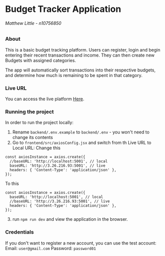 # Budget Tracker Application
###### Matthew Little - n10756850

### About
This is a basic budget tracking platform.
Users can register, login and begin entering their recent transactions and income.
They can then create new Budgets with assigned categories. 

The app will automatically sort transactions into their respective budgets, 
and determine how much is remaining to be spent in that category. 

### Live URL
You can access the live platform [Here](http://http://3.26.216.93/).

### Running the project
In order to run the project locally:
1. Rename `backend/.env.example` to `backend/.env` - you won't need to change its contents
2. Go to `frontend/src/axiosConfig.jsx` and switch from th Live URL to Local URL:
Change this
```
const axiosInstance = axios.create({
  //baseURL: 'http://localhost:5001', // local
  baseURL: 'http://3.26.216.93:5001', // live
  headers: { 'Content-Type': 'application/json' },
});
```
To this
```
const axiosInstance = axios.create({
  baseURL: 'http://localhost:5001', // local
  //baseURL: 'http://3.26.216.93:5001', // live
  headers: { 'Content-Type': 'application/json' },
});
```
3. run `npm run dev` and view the application in the browser.

### Credentials
If you don't want to register a new account, you can use the test account:
Email: `user@gmail.com`
Password: `password01`
